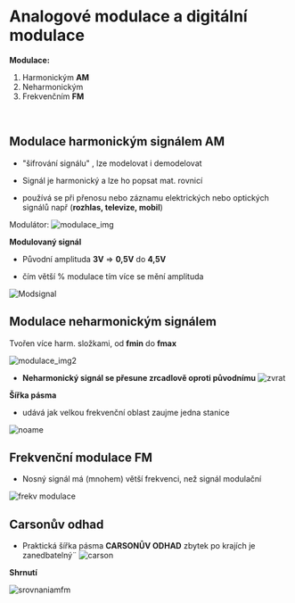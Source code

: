 # Analogové modulace a digitální modulace

**Modulace:**
1. Harmonickým **AM**
2. Neharmonickým
3. Frekvenčním **FM**
<br>

## Modulace harmonickým signálem AM

* "šifrování signálu" , lze modelovat i demodelovat

* Signál je harmonický a lze ho popsat mat. rovnicí

* používá se při přenosu nebo záznamu elektrických nebo optických signálů např (**rozhlas, televize, mobil**)

Modulátor:
![modulace_img](https://mamut.spseol.cz/nozka/psk/018-amplitudova_modulace/modulator.png)

**Modulovaný signál**

* Původní amplituda **3V** => **0,5V** do **4,5V**

* čím větší % modulace tím více se mění amplituda

![Modsignal](https://mamut.spseol.cz/nozka/psk/018-amplitudova_modulace/m_80.png)

## Modulace neharmonickým signálem

Tvořen více harm. složkami, od **fmin** do **fmax**

![modulace_img2](https://mamut.spseol.cz/nozka/psk/018-amplitudova_modulace/modulacni_neh.png)

* **Neharmonický signál se přesune zrcadlově oproti původnímu**
![zvrat](https://mamut.spseol.cz/nozka/psk/018-amplitudova_modulace/modulace_neh.png)

**Šířka pásma**

* udává jak velkou frekvenční oblast zaujme jedna stanice

![noame](https://i.imgur.com/HGQABSA.png)

## Frekvenční modulace FM

* Nosný signál má (mnohem) větší frekvenci, než signál modulační

![frekv modulace](https://mamut.spseol.cz/nozka/psk/022-frekvencni_modulace/modulovany_15.png)

## Carsonův odhad
* Praktická šířka pásma **CARSONŮV ODHAD** zbytek po krajích je zanedbatelný¨
![carson](https://mamut.spseol.cz/nozka/psk/022-frekvencni_modulace/carson.png)

**Shrnutí**

![srovnaniamfm](https://mamut.spseol.cz/nozka/psk/022-frekvencni_modulace/AMFM.gif)